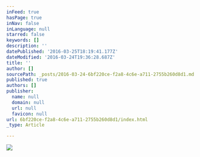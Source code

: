 ```yaml
---
inFeed: true
hasPage: true
inNav: false
inLanguage: null
starred: false
keywords: []
description: ''
datePublished: '2016-03-25T18:19:41.177Z'
dateModified: '2016-03-24T19:36:28.687Z'
title: ''
author: []
sourcePath: _posts/2016-03-24-6bf220ce-f2a8-4c6e-a711-2755b260d8d1.md
published: true
authors: []
publisher:
  name: null
  domain: null
  url: null
  favicon: null
url: 6bf220ce-f2a8-4c6e-a711-2755b260d8d1/index.html
_type: Article

---
```

![](https://the-grid-user-content.s3-us-west-2.amazonaws.com/4b556ef0-1227-48ce-b04b-e20eef479643.png)